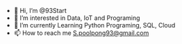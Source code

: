 - 👋 Hi, I’m @93Start
- 👀 I’m interested in Data, IoT and Programing
- 🌱 I’m currently Learning Python Programing, SQL, Cloud
- 📫 How to reach me S.poolpong93@gmail.com

<!---
93Start/93Start is a ✨ special ✨ repository because its `README.md` (this file) appears on your GitHub profile.
You can click the Preview link to take a look at your changes.
--->
